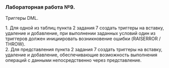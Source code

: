 <h3> Лабораторная работа №9.</h3>
<p>Триггеры DML.</p>
1. Для одной из таблиц пункта 2 задания 7 создать триггеры на вставку, удаление и добавление, при
выполнении заданных условий один из триггеров должен инициировать возникновение ошибки
(RAISERROR / THROW).<br>
2. Для представления пункта 2 задания 7 создать триггеры на вставку, удаление и добавление, обеспечивающие возможность выполнения
операций с данными непосредственно через представление.<br>
